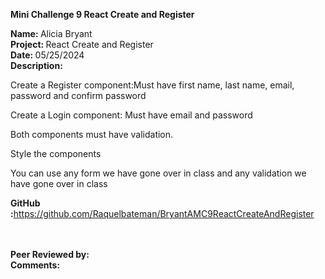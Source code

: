 <b>Mini Challenge 9 React Create and Register</b>

<b>Name: </b> Alicia Bryant<br>
<b>Project: </b>React Create and Register<br>
<b>Date: </b> 05/25/2024 <br>
<strong>Description: </strong><br>

Create a Register component:Must have first name, last name, email, password and confirm password<br>

Create a Login component: Must have email and password<br>

Both components must have validation.<br>

Style the components<br>

You can use any form we have gone over in class and any validation we have gone over in class<br>


<b>GitHub :</b>https://github.com/Raquelbateman/BryantAMC9ReactCreateAndRegister<br><br>
<br>
  

<b>Peer Reviewed by:</b>  <br>
<b>Comments:</b> <br>

<br>
<br>
<br>
<br>
